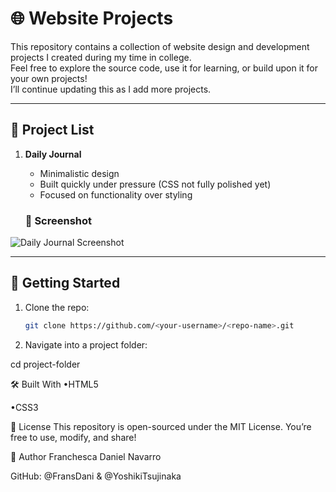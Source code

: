 # 🌐 Website Projects

This repository contains a collection of website design and development projects I created during my time in college.  
Feel free to explore the source code, use it for learning, or build upon it for your own projects!  
I’ll continue updating this as I add more projects.

---

## 📁 Project List
1. **Daily Journal**  
   - Minimalistic design  
   - Built quickly under pressure (CSS not fully polished yet)  
   - Focused on functionality over styling  

   ### 📸 Screenshot
![Daily Journal Screenshot](Website/1.%20Daily%20Journal/99bd7053-6fc9-421b-9fcd-0c0f74f3a4aa.jpg)

---

## 🚀 Getting Started
1. Clone the repo:
   ```bash
   git clone https://github.com/<your-username>/<repo-name>.git
   
2. Navigate into a project folder:

cd project-folder

🛠️ Built With
•HTML5

•CSS3

📜 License
This repository is open-sourced under the MIT License.
You’re free to use, modify, and share!

👤 Author
Franchesca Daniel Navarro

GitHub: @FransDani & @YoshikiTsujinaka
